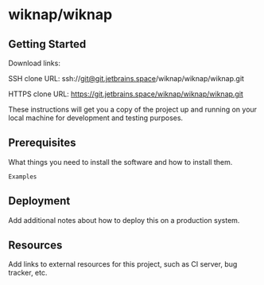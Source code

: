 # wiknap/wiknap



## Getting Started

Download links:

SSH clone URL: ssh://git@git.jetbrains.space/wiknap/wiknap/wiknap.git

HTTPS clone URL: https://git.jetbrains.space/wiknap/wiknap/wiknap.git



These instructions will get you a copy of the project up and running on your local machine for development and testing purposes.

## Prerequisites

What things you need to install the software and how to install them.

```
Examples
```

## Deployment

Add additional notes about how to deploy this on a production system.

## Resources

Add links to external resources for this project, such as CI server, bug tracker, etc.
